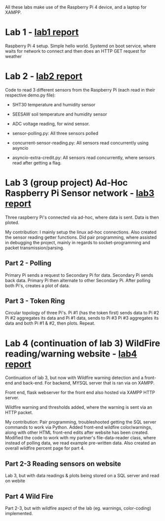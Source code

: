 All these labs make use of the Raspberry Pi 4 device, and a laptop for XAMPP.

# Lab 1 - [lab1 report](https://drive.google.com/file/d/1jhdqIRl0j3_I_c05PU62skchX_egpRWG/view?usp=sharing)
Raspberry Pi 4 setup. Simple hello world. Systemd on boot service, where waits for network to connect and then does an HTTP GET request for weather

# Lab 2 - [lab2 report](https://drive.google.com/file/d/1ImR52spvst1dsjFWhI6HxEdlzOd5JASu/view?usp=sharing)
Code to read 3 different sensors from the Raspberry Pi (each read in their respective demo.py file):
* SHT30 temperature and humidity sensor
* SEESAW soil temperature and humidity sensor
* ADC voltage reading, for wind sensor.

* sensor-polling.py: All three sensors polled

* concurrent-sensor-reading.py: All sensors read concurrently using asyncio 

* asyncio-extra-credit.py: All sensors read concurrently, where sensors read after getting a flag.

# Lab 3 (group project) Ad-Hoc Raspberry Pi Sensor network - [lab3 report](https://drive.google.com/file/d/1IUQWMTdYFBvsCghGA4VF_CDSn9RZUnXC/view?usp=sharing)
Three raspberry Pi's connected via ad-hoc, where data is sent. Data is then ploted.

My contribution: I mainly setup the linux ad-hoc connections. Also created the sensor reading getter functions. Did pair programming, where assisted in debugging the project, mainly in regards to socket-programming and packet transmission/parsing. 

## Part 2 - Polling
Primary Pi sends a request to Secondary Pi for data. Secondary Pi sends back data. Primary Pi then alternate to other Secondary Pi. After polling both Pi's, creates a plot of data.
## Part 3 - Token Ring
Circular topology of three Pi's. 
Pi #1 (has the token first) sends data to Pi #2
Pi #2 aggregates its data and Pi #1 data, sends to Pi #3
Pi #3 aggregates its data and both Pi #1 & #2, then plots.
Repeat.

# Lab 4 (continuation of lab 3) WildFire reading/warning website - [lab4 report](https://drive.google.com/file/d/1JV_d_OdEt6PtUqwVZQPBqCL0VIM_N9Af/view?usp=sharing)

Continuation of lab 3, but now with Wildfire warning detection and a front-end and back-end. For backend, MYSQL server that is ran via on XAMPP.

Front end, flask webserver for the front end also hosted via XAMPP HTTP server.

Wildfire warning and thresholds added, where the warning is sent via an HTTP packet.

My contribution:
Pair programming, troubleshooted getting the SQL server commands to work via Python. Added front-end wildfire color/warnings, along with other HTML front-end edits after website has been created. Modified the code to work with my partner's file-data-reader class, where instead of polling data, we read example pre-written data. Also created an overall wildfire percent page for part 4.

## Part 2-3 Reading sensors on website
Lab 3, but with data readings & plots being stored on a SQL server and read on webite

## Part 4 Wild Fire
Part 2-3, but with wildfire aspect of the lab (eg. warnings, color-coding) implemented.



